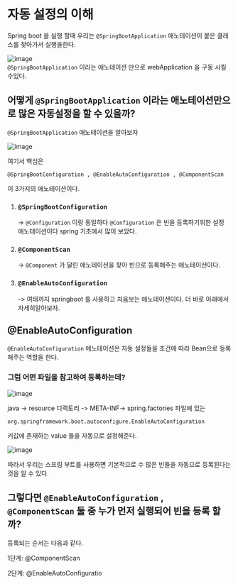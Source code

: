 

# 자동 설정의 이해



Spring boot 을 실행 할때 우리는 `@SpringBootApplication` 애노테이션이 붙은 클래스를 찾아가서 실행을한다.  

![image](https://user-images.githubusercontent.com/64793712/104031200-c6e7d000-520f-11eb-8993-202a0dc5f514.png)  
`@SpringBootApplication` 이라는 애노테이션 만으로 webApplication 을 구동 시킬수있다.



## 어떻게 `@SpringBootApplication` 이라는 애노테이션만으로 많은 자동설정을 할 수 있을까?  



`@SpringBootApplication`  애노테이션을 알아보자

![image](https://user-images.githubusercontent.com/64793712/104036850-44fba500-5217-11eb-92df-63cb7f774be2.png)


여기서 핵심은 

`@SpringBootConfiguration , @EnableAutoConfiguration , @ComponentScan`

이 3가지의 애노테이션이다.



1. ### `@SpringBootConfiguration`

   -> `@Configuration`  이랑 동일하다 `@Configuration` 은 빈을 등록하기위한 설정 애노테이션이다 spring 기초에서 많이 보았다. 

   

   

2. ### `@ComponentScan`

   -> `@Component` 가 달린 애노테이션을 찾아 빈으로 등록해주는 애노테이션이다.

   

   

3. ### `@EnableAutoConfiguration`

   -> 여태까지 springboot 를 사용하고 처음보는 애노테이션이다. 더  바로 아래에서 자세히알아보자.



## **@EnableAutoConfiguration**

`@EnableAutoConfiguration` 애노테이션은 자동 설정들을 조건에 따라 Bean으로 등록해주는 역할을 한다.



### 그럼 어떤 파일을 참고하여 등록하는데?

![image](https://user-images.githubusercontent.com/64793712/104035645-bf2b2a00-5215-11eb-8bf6-304ba2e46d70.png)


 java -> resource 디렉토리 ->  META-INF-> spring.factories 파일에 있는

```
org.springframework.boot.autoconfigure.EnableAutoConfiguration
```

키값에 존재하는 value 들을 자동으로 설정해준다.

![image](https://user-images.githubusercontent.com/64793712/104035391-6cea0900-5215-11eb-87f9-dcb5a5196fb8.png)

따라서 우리는 스프링 부트를 사용하면 기본적으로 수 많은 빈들을 자동으로 등록된다는 것을 알 수 있다.



## 그렇다면 `@EnableAutoConfiguration` , `@ComponentScan` 둘 중 누가 먼저 실행되어 빈을 등록 할까?



등록되는 순서는 다음과 같다.

1단계: @ComponentScan

2단계: @EnableAutoConfiguratio



## 